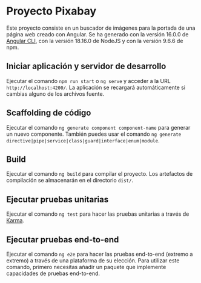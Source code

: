 # Proyecto Pixabay

Este proyecto consiste en un buscador de imágenes para la portada de una página web creado con Angular. Se ha generado con la versión 16.0.0 de [Angular CLI](https://github.com/angular/angular-cli), con la versión 18.16.0 de NodeJS y con la versión 9.6.6 de npm.

## Iniciar aplicación y servidor de desarrollo

Ejecutar el comando `npm run start` o `ng serve` y acceder a la URL `http://localhost:4200/`. La aplicación se recargará automáticamente si cambias alguno de los archivos fuente.

## Scaffolding de código

Ejecutar el comando `ng generate component component-name` para generar un nuevo componente. También puedes usar el comando `ng generate directive|pipe|service|class|guard|interface|enum|module`.

## Build

Ejecutar el comando `ng build` para compilar el proyecto. Los artefactos de compilación se almacenarán en el directorio `dist/`.

## Ejecutar pruebas unitarias

Ejecutar el comando `ng test` para hacer las pruebas unitarias a través de [Karma](https://karma-runner.github.io).

## Ejecutar pruebas end-to-end

Ejecutar el comando `ng e2e` para hacer las pruebas end-to-end (extremo a extremo) a través de una plataforma de su elección. Para utilizar este comando, primero necesitas añadir un paquete que implemente capacidades de pruebas end-to-end.
